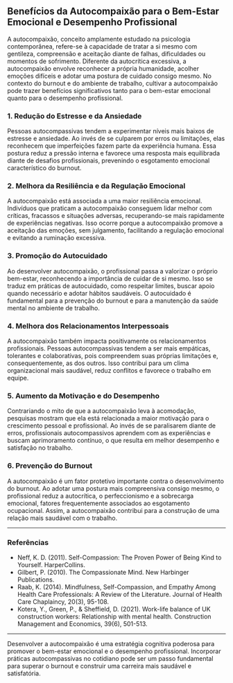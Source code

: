 
## Benefícios da Autocompaixão para o Bem-Estar Emocional e Desempenho Profissional

A autocompaixão, conceito amplamente estudado na psicologia contemporânea, refere-se à capacidade de tratar a si mesmo com gentileza, compreensão e aceitação diante de falhas, dificuldades ou momentos de sofrimento. Diferente da autocrítica excessiva, a autocompaixão envolve reconhecer a própria humanidade, acolher emoções difíceis e adotar uma postura de cuidado consigo mesmo. No contexto do burnout e do ambiente de trabalho, cultivar a autocompaixão pode trazer benefícios significativos tanto para o bem-estar emocional quanto para o desempenho profissional.

### 1. Redução do Estresse e da Ansiedade

Pessoas autocompassivas tendem a experimentar níveis mais baixos de estresse e ansiedade. Ao invés de se culparem por erros ou limitações, elas reconhecem que imperfeições fazem parte da experiência humana. Essa postura reduz a pressão interna e favorece uma resposta mais equilibrada diante de desafios profissionais, prevenindo o esgotamento emocional característico do burnout.

### 2. Melhora da Resiliência e da Regulação Emocional

A autocompaixão está associada a uma maior resiliência emocional. Indivíduos que praticam a autocompaixão conseguem lidar melhor com críticas, fracassos e situações adversas, recuperando-se mais rapidamente de experiências negativas. Isso ocorre porque a autocompaixão promove a aceitação das emoções, sem julgamento, facilitando a regulação emocional e evitando a ruminação excessiva.

### 3. Promoção do Autocuidado

Ao desenvolver autocompaixão, o profissional passa a valorizar o próprio bem-estar, reconhecendo a importância de cuidar de si mesmo. Isso se traduz em práticas de autocuidado, como respeitar limites, buscar apoio quando necessário e adotar hábitos saudáveis. O autocuidado é fundamental para a prevenção do burnout e para a manutenção da saúde mental no ambiente de trabalho.

### 4. Melhora dos Relacionamentos Interpessoais

A autocompaixão também impacta positivamente os relacionamentos profissionais. Pessoas autocompassivas tendem a ser mais empáticas, tolerantes e colaborativas, pois compreendem suas próprias limitações e, consequentemente, as dos outros. Isso contribui para um clima organizacional mais saudável, reduz conflitos e favorece o trabalho em equipe.

### 5. Aumento da Motivação e do Desempenho

Contrariando o mito de que a autocompaixão leva à acomodação, pesquisas mostram que ela está relacionada a maior motivação para o crescimento pessoal e profissional. Ao invés de se paralisarem diante de erros, profissionais autocompassivos aprendem com as experiências e buscam aprimoramento contínuo, o que resulta em melhor desempenho e satisfação no trabalho.

### 6. Prevenção do Burnout

A autocompaixão é um fator protetivo importante contra o desenvolvimento do burnout. Ao adotar uma postura mais compreensiva consigo mesmo, o profissional reduz a autocrítica, o perfeccionismo e a sobrecarga emocional, fatores frequentemente associados ao esgotamento ocupacional. Assim, a autocompaixão contribui para a construção de uma relação mais saudável com o trabalho.

---

### Referências

- Neff, K. D. (2011). Self-Compassion: The Proven Power of Being Kind to Yourself. HarperCollins.
- Gilbert, P. (2010). The Compassionate Mind. New Harbinger Publications.
- Raab, K. (2014). Mindfulness, Self-Compassion, and Empathy Among Health Care Professionals: A Review of the Literature. Journal of Health Care Chaplaincy, 20(3), 95-108.
- Kotera, Y., Green, P., & Sheffield, D. (2021). Work-life balance of UK construction workers: Relationship with mental health. Construction Management and Economics, 39(6), 501-513.

---

Desenvolver a autocompaixão é uma estratégia cognitiva poderosa para promover o bem-estar emocional e o desempenho profissional. Incorporar práticas autocompassivas no cotidiano pode ser um passo fundamental para superar o burnout e construir uma carreira mais saudável e satisfatória.
```
